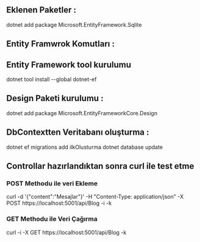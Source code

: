 ## Eklenen Paketler :
dotnet add package Microsoft.EntityFramework.Sqlite

## Entity Framwrok Komutları : 
## Entity Framework tool kurulumu
dotnet tool install --global dotnet-ef

## Design Paketi kurulumu :
dotnet add package Microsoft.EntityFrameworkCore.Design

## DbContextten Veritabanı oluşturma : 

dotnet ef migrations add ilkOlusturma
dotnet database update

## Controllar hazırlandıktan sonra curl ile test etme
### POST Methodu ile veri Ekleme
curl -d  '{"content":"Mesajlar"}' -H "Content-Type: application/json" -X POST https://localhost:5001/api/Blog -i -k
### GET Methodu ile Veri Çağırma
curl -i -X GET https://localhost:5001/api/Blog -k
